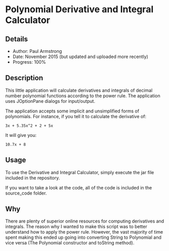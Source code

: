 # Polynomial Derivative and Integral Calculator

## Details

* Author: Paul Armstrong
* Date: November 2015 (but updated and uploaded more recently)
* Progress: 100%

## Description

This little application will calculate derivatives and integrals of decimal number polynomial functions according to the power rule. The application uses JOptionPane dialogs for input/output.

The application accepts some implicit and unsimplified forms of polynomials. For instance, if you tell it to calculate the derivative of:

```
3x + 5.35x^2 + 2 + 5x
```

It will give you:

```
10.7x + 8
```

## Usage

To use the Derivative and Integral Calculator, simply execute the jar file included in the repository.

If you want to take a look at the code, all of the code is included in the source_code folder.

## Why

There are plenty of superior online resources for computing derivatives and integrals. The reason why I wanted to make this script was to better understand how to apply the power rule. However, the vast majority of time spent making this ended up going into converting String to Polynomial and vice versa (The Polynomial constructor and toString method).


